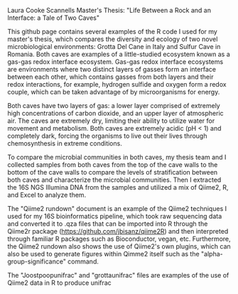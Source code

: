 Laura Cooke Scannells Master's Thesis: "Life Between a Rock and an Interface: a Tale of Two Caves"

This github page contains several examples of the R code I used for my master's thesis, which compares the diversity and ecology of two novel microbiological environments: Grotta Del Cane in Italy and Sulfur Cave in Romania. Both caves are examples of a little-studied ecosystem known as a gas-gas redox interface ecosystem. Gas-gas redox interface ecosystems are environments where two distinct layers of gasses form an interface between each other, which contains gasses from both layers and their redox interactions, for example, hydrogen sulfide and oxygen form a redox couple, which can be taken advantage of by microorganisms for energy.

Both caves have two layers of gas: a lower layer comprised of extremely high concentrations of carbon dioxide, and an upper layer of atmospheric air. The caves are extremely dry, limiting their ability to utilize water for movement and metabolism. Both caves are extremely acidic (pH < 1) and completely dark, forcing the organisms to live out their lives through chemosynthesis in extreme conditions.

To compare the microbial communities in both caves, my thesis team and I collected samples from both caves from the top of the cave walls to the bottom of the cave walls to compare the levels of stratification between both caves and characterize the microbial communities. Then I extracted the 16S NGS Illumina DNA from the samples and utilized a mix of Qiime2, R, and Excel to analyze them.

The "Qiime2 rundown" document is an example of the Qiime2 techniques I used for my 16S bioinformatics pipeline, which took raw sequencing data and converted it to .qza files that can be imported into R through the Qiime2r package (https://github.com/jbisanz/qiime2R) and then interpreted through familiar R packages such as Bioconductor, vegan, etc. Furthermore, the Qiime2 rundown also shows the use of Qiime2's own plugins, which can also be used to generate figures within Qimme2 itself such as the "alpha-group-significance" command.

The "Joostpoopunifrac" and "grottaunifrac" files are examples of the use of Qiime2 data in R to produce unifrac 
